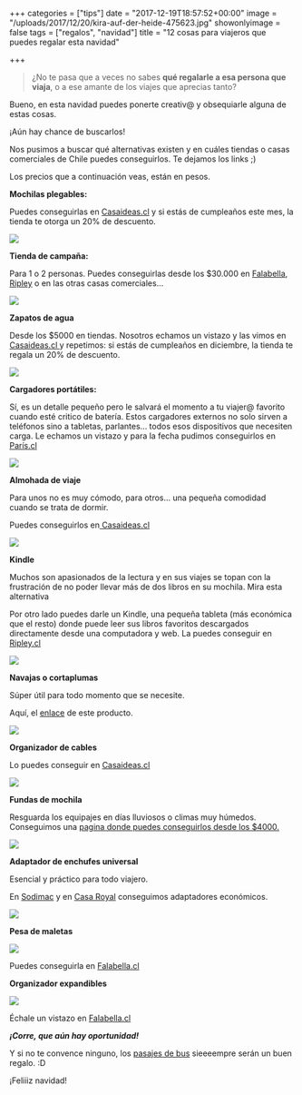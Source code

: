 +++
categories = ["tips"]
date = "2017-12-19T18:57:52+00:00"
image = "/uploads/2017/12/20/kira-auf-der-heide-475623.jpg"
showonlyimage = false
tags = ["regalos", "navidad"]
title = "12 cosas para viajeros que puedes regalar esta navidad"

+++
> ¿No te pasa que a veces no sabes **qué regalarle a esa persona que viaja**, o a ese amante de los viajes que aprecias tanto?

Bueno, en esta navidad puedes ponerte creativ@ y obsequiarle alguna de estas cosas.

¡Aún hay chance de buscarlos!

Nos pusimos a buscar qué alternativas existen y en cuáles tiendas o casas comerciales de Chile puedes conseguirlos. Te dejamos los links ;)

Los precios que a continuación veas, están en pesos.

**Mochilas plegables:**

Puedes conseguirlas en [Casaideas.cl](http://www.casaideas.cl/accesorios-de-temporada/bolsos-y-mochilas) y si estás de cumpleaños este mes, la tienda te otorga un 20% de descuento.

![](/uploads/2017/12/21/6.png)

**Tienda de campaña:**

Para 1 o 2 personas. Puedes conseguirlas desde los $30.000 en [Falabella](https://www.falabella.com/falabella-cl/search/?Ntt=carpa), [Ripley](https://simple.ripley.cl/search/carpas) o en las otras casas comerciales...

![](/uploads/2017/12/21/5-1.png)

**Zapatos de agua**

Desde los $5000 en tiendas. Nosotros echamos un vistazo y las vimos en [Casaideas.cl ](http://www.casaideas.cl/zapatos-de-agua-37-38-3211874000042/p) y repetimos: si estás de cumpleaños en diciembre, la tienda te regala un 20% de descuento.

![](/uploads/2017/12/21/cosa5.png)

**Cargadores portátiles:**

Sí, es un detalle pequeño pero le salvará el momento a tu viajer@ favorito cuando esté critico de batería. Estos cargadores externos no solo sirven a teléfonos sino a tabletas, parlantes... todos esos dispositivos que necesiten carga.  Le echamos un vistazo y para la fecha pudimos conseguirlos en [París.cl ](https://busqueda.paris.cl/busca?q=bateria+externa&range_filter%5B2%5D=5990:10000:3%7C12990:17000:3)

![](/uploads/2017/12/21/13.png)

**Almohada de viaje**

Para unos no es muy cómodo, para otros... una pequeña comodidad cuando se trata de dormir.

Puedes conseguirlos en[ Casaideas.cl ](http://www.casaideas.cl/cojin-cervical-micropelotitas-3213034000039/p)

![](/uploads/2017/12/21/2.png)

**Kindle**

Muchos son apasionados de la lectura y en sus viajes se topan con la frustración de no poder llevar más de dos libros en su mochila. Mira esta alternativa

Por otro lado puedes darle un Kindle, una pequeña tableta (más económica que el resto) donde puede leer sus libros favoritos descargados directamente desde una computadora y web. La puedes conseguir en [Ripley.cl ](https://simple.ripley.cl/kindle-touch-8-generacion-4gb-wifi-color-negro-mpm00000134521#calificaciones)

![](/uploads/2017/12/21/12-1.png)

**Navajas o cortaplumas**

Súper útil para todo momento que se necesite.

Aquí, el [enlace](https://www.falabella.com/falabella-cl/product/5266662/Cortapluma-Tech-Tool-City-7/5266662) de este producto.

![](/uploads/2017/12/21/cosa15.png)

**Organizador de cables**

Lo puedes conseguir en [Casaideas.cl](http://www.casaideas.cl/organizador-de-cables-3214524000010/p)

![](/uploads/2017/12/21/cosa11.png)

**Fundas de mochila**

Resguarda los equipajes en días lluviosos o climas muy húmedos. Conseguimos una [pagina donde puedes conseguirlos desde los $4000. ](https://www.trekkinn.com/montana/mochilas-y-maletas-fundas-para-la-lluvia/11470/s)

![](/uploads/2017/12/21/cosa2.png)

**Adaptador de enchufes universal**

Esencial y práctico para todo viajero.

En [Sodimac](http://www.sodimac.cl/sodimac-cl/product/2318210/Adaptador-Universal-con-Enchufe/2318210) y en [Casa Royal](https://www.casaroyal.cl/producto/adaptador-de-enchufe-universal-para-viaje/) conseguimos adaptadores económicos.

![](/uploads/2017/12/21/cosa1.png)

**Pesa de maletas**

![](/uploads/2017/12/21/cosa4.png)

Puedes conseguirla en [Falabella.cl ](https://www.falabella.com/falabella-cl/product/5691132/Pesa-Manual-de-Equipaje/5691132)

**Organizador expandibles**

![](/uploads/2017/12/21/cosa3-1.png)

Échale un vistazo en [Falabella.cl ](https://www.falabella.com/falabella-cl/product/5689780/Organizadores-Expandibles%C2%A0/5689780)

**_¡Corre, que aún hay oportunidad!_** 

Y si no te convence ninguno, los [pasajes de bus](https://www.pasajeschile.cl/#!/) sieeeempre serán un buen regalo. :D

¡Feliiiz navidad!